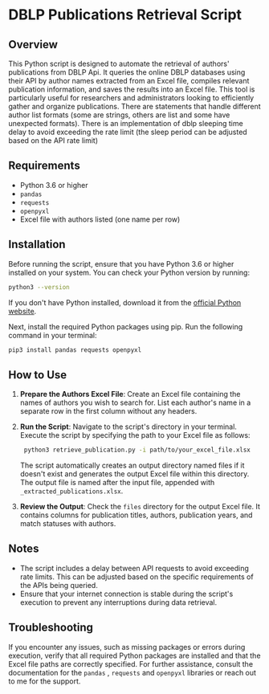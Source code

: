 # DBLP Publications Retrieval Script

## Overview

This Python script is designed to automate the retrieval of authors' publications from DBLP Api. It queries the online DBLP databases using their API  by author names extracted from an Excel file, compiles relevant publication information, and saves the results into an Excel file. This tool is particularly useful for researchers and administrators looking to efficiently gather and organize publications.
There are statements that handle different author list formats (some are strings, others are list and some have unexpected formats).
There is an implementation of dblp sleeping time delay to avoid exceeding the rate limit (the sleep period can be adjusted based on the API rate limit)


## Requirements

- Python 3.6 or higher
- `pandas`
- `requests`
- `openpyxl`
- Excel file with authors listed (one name per row)

## Installation

Before running the script, ensure that you have Python 3.6 or higher installed on your system. You can check your Python version by running:

```bash
python3 --version
```

If you don't have Python installed, download it from the [official Python website](https://www.python.org/downloads/).

Next, install the required Python packages using pip. Run the following command in your terminal:

```bash
pip3 install pandas requests openpyxl
```

## How to Use

1. **Prepare the Authors Excel File**: Create an Excel file containing the names of authors you wish to search for. List each author's name in a separate row in the first column without any headers.

2. **Run the Script**: Navigate to the script's directory in your terminal. Execute the script by specifying the path to your Excel file as follows:

   ```bash
    python3 retrieve_publication.py -i path/to/your_excel_file.xlsx
    ```

    The script automatically creates an output directory named files if it doesn't exist and generates the output Excel file within this directory. The output file is named after the input file, appended with `_extracted_publications.xlsx`.

3. **Review the Output**: Check the `files` directory for the output Excel file. It contains columns for publication titles, authors, publication years, and match statuses with  authors.

## Notes

- The script includes a delay between API requests to avoid exceeding rate limits. This can be adjusted based on the specific requirements of the APIs being queried.
- Ensure that your internet connection is stable during the script's execution to prevent any interruptions during data retrieval.

## Troubleshooting

If you encounter any issues, such as missing packages or errors during execution, verify that all required Python packages are installed and that the Excel file paths are correctly specified. For further assistance, consult the documentation for the `pandas` , `requests` and `openpyxl` libraries or reach out to me for the support.